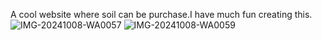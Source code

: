 A cool website where soil can be purchase.I have much fun creating this.
![IMG-20241008-WA0057](https://github.com/user-attachments/assets/e5959f68-102c-478a-b973-686aecfb3d14)
![IMG-20241008-WA0059](https://github.com/user-attachments/assets/6c88463c-1641-4ae1-aa04-7602f7d007c2)


